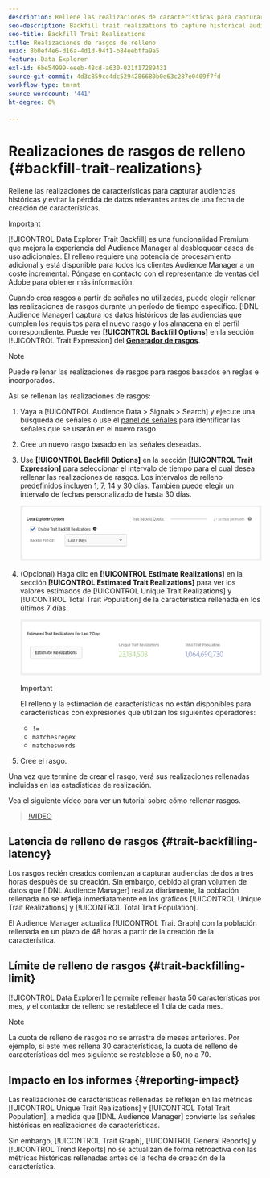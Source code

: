 ```yaml
---
description: Rellene las realizaciones de características para capturar audiencias históricas y evitar la pérdida de datos relevantes antes de una fecha de creación de características.
seo-description: Backfill trait realizations to capture historical audiences and avoid loss of relevant data prior to a trait creation date.
seo-title: Backfill Trait Realizations
title: Realizaciones de rasgos de relleno
uuid: 8b0ef4e6-d16a-4d1d-94f1-b84eebffa9a5
feature: Data Explorer
exl-id: 6be54999-eeeb-48cd-a630-021f17289431
source-git-commit: 4d3c859cc4dc5294286680b0e63c287e0409f7fd
workflow-type: tm+mt
source-wordcount: '441'
ht-degree: 0%

---
```


# Realizaciones de rasgos de relleno {#backfill-trait-realizations}

Rellene las realizaciones de características para capturar audiencias históricas y evitar la pérdida de datos relevantes antes de una fecha de creación de características.

>[!IMPORTANT]
>
>[!UICONTROL Data Explorer Trait Backfill] es una funcionalidad Premium que mejora la experiencia del Audience Manager al desbloquear casos de uso adicionales. El relleno requiere una potencia de procesamiento adicional y está disponible para todos los clientes Audience Manager a un coste incremental. Póngase en contacto con el representante de ventas del Adobe para obtener más información.

Cuando crea rasgos a partir de señales no utilizadas, puede elegir rellenar las realizaciones de rasgos durante un período de tiempo específico. [!DNL Audience Manager] captura los datos históricos de las audiencias que cumplen los requisitos para el nuevo rasgo y los almacena en el perfil correspondiente. Puede ver **[!UICONTROL Backfill Options]** en la sección [!UICONTROL Trait Expression] del **[Generador de rasgos](../../features/traits/about-trait-builder.md)**.

>[!NOTE]
>
>Puede rellenar las realizaciones de rasgos para rasgos basados en reglas e incorporados.

Así se rellenan las realizaciones de rasgos:

1. Vaya a [!UICONTROL Audience Data > Signals > Search] y ejecute una búsqueda de señales o use el [panel de señales](../../features/data-explorer/data-explorer-signals-dashboard.md) para identificar las señales que se usarán en el nuevo rasgo.
1. Cree un nuevo rasgo basado en las señales deseadas.
1. Use **[!UICONTROL Backfill Options]** en la sección **[!UICONTROL Trait Expression]** para seleccionar el intervalo de tiempo para el cual desea rellenar las realizaciones de rasgos. Los intervalos de relleno predefinidos incluyen 1, 7, 14 y 30 días. También puede elegir un intervalo de fechas personalizado de hasta 30 días.

   ![relleno de rasgo](assets/signals-trait-backfill.png)

1. (Opcional) Haga clic en **[!UICONTROL Estimate Realizations]** en la sección **[!UICONTROL Estimated Trait Realizations]** para ver los valores estimados de [!UICONTROL Unique Trait Realizations] y [!UICONTROL Total Trait Population] de la característica rellenada en los últimos 7 días.

   ![estimadas-realizaciones-de-rasgos](assets/estimate-trait-realizations.png)

   >[!IMPORTANT]
   >
   >El relleno y la estimación de características no están disponibles para características con expresiones que utilizan los siguientes operadores:
   >    * `!=`
   >    * `matchesregex`
   >    * `matcheswords`
1. Cree el rasgo.

Una vez que termine de crear el rasgo, verá sus realizaciones rellenadas incluidas en las estadísticas de realización.

Vea el siguiente vídeo para ver un tutorial sobre cómo rellenar rasgos.

>[!VIDEO](https://video.tv.adobe.com/v/327529?captions=spa)

## Latencia de relleno de rasgos {#trait-backfilling-latency}

Los rasgos recién creados comienzan a capturar audiencias de dos a tres horas después de su creación. Sin embargo, debido al gran volumen de datos que [!DNL Audience Manager] realiza diariamente, la población rellenada no se refleja inmediatamente en los gráficos [!UICONTROL Unique Trait Realizations] y [!UICONTROL Total Trait Population].

El Audience Manager actualiza [!UICONTROL Trait Graph] con la población rellenada en un plazo de 48 horas a partir de la creación de la característica.

## Límite de relleno de rasgos {#trait-backfilling-limit}

[!UICONTROL Data Explorer] le permite rellenar hasta 50 características por mes, y el contador de relleno se restablece el 1 día de cada mes.

>[!NOTE]
>
>La cuota de relleno de rasgos no se arrastra de meses anteriores. Por ejemplo, si este mes rellena 30 características, la cuota de relleno de características del mes siguiente se restablece a 50, no a 70.

## Impacto en los informes {#reporting-impact}

Las realizaciones de características rellenadas se reflejan en las métricas [!UICONTROL Unique Trait Realizations] y [!UICONTROL Total Trait Population], a medida que [!DNL Audience Manager] convierte las señales históricas en realizaciones de características.

Sin embargo, [!UICONTROL Trait Graph], [!UICONTROL General Reports] y [!UICONTROL Trend Reports] no se actualizan de forma retroactiva con las métricas históricas rellenadas antes de la fecha de creación de la característica.
